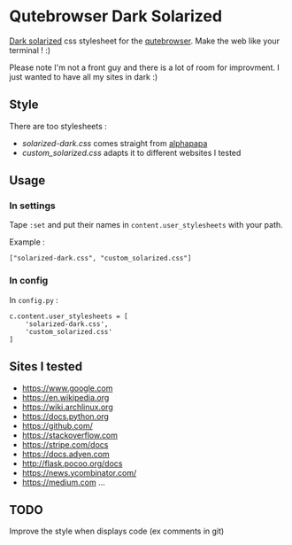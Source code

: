 # Qutebrowser Dark Solarized

[Dark solarized](http://ethanschoonover.com/solarized) css stylesheet for the [qutebrowser](https://qutebrowser.org). Make the web like your terminal ! :)

Please note I'm not a front guy and there is a lot of room for improvment.
I just wanted to have all my sites in dark :)

## Style

There are too stylesheets :
- *solarized-dark.css* comes straight from [alphapapa](https://github.com/alphapapa)
- *custom_solarized.css* adapts it to different websites I tested


## Usage

### In settings

Tape `:set` and put their names in `content.user_stylesheets` with your path.

Example :

```
["solarized-dark.css", "custom_solarized.css"]

```

### In config

In `config.py` :

```
c.content.user_stylesheets = [
    'solarized-dark.css',
    'custom_solarized.css'
]
```

## Sites I tested

- https://www.google.com
- https://en.wikipedia.org
- https://wiki.archlinux.org
- https://docs.python.org
- https://github.com/
- https://stackoverflow.com
- https://stripe.com/docs
- https://docs.adyen.com
- http://flask.pocoo.org/docs
-  https://news.ycombinator.com/
- https://medium.com
...

## TODO

Improve the style when displays code (ex comments in git)



